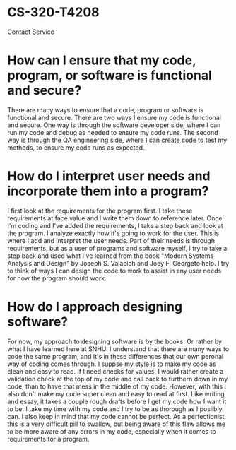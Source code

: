 # CS-320-T4208
Contact Service

# How can I ensure that my code, program, or software is functional and secure?
There are many ways to ensure that a code, program or software is functional and secure. There are two ways I ensure my code is functional and secure. One way is through the software developer side, where I can run my code and debug as needed to ensure my code runs. The second way is through the QA engineering side, where I can create code to test my methods, to ensure my code runs as expected.

# How do I interpret user needs and incorporate them into a program?
I first look at the requirements for the program first. I take these requirements at face value and I write them down to reference later. Once I'm coding and I've added the requirements, I take a step back and look at the program. I analyze exactly how it's going to work for the user. This is where I add and interpret the user needs. Part of their needs is through requirements, but as a user of programs and software myself, I try to take a step back and used what I've learned from the book "Modern Systems Analysis and Design" by Joseph S. Valacich and Joey F. Georgeto help. I try to think of ways I can design the code to work to assist in any user needs for how the program should work.

# How do I approach designing software?
For now, my approach to designing software is by the books. Or rather by what I have learned here at SNHU. I understand that there are many ways to code the same program, and it's in these differences that our own peronal way of coding comes through. I suppse my style is to make my code as clean and easy to read. If I need checks for values, I would rather create a validation check at the top of my code and call back to furthern down in my code, than to have that mess in the middle of my code. However, with this I also don't make my code super clean and easy to read at first. Like writing and essay, it takes a couple rough drafts before I get my code how I want it to be. I take my time with my code and I try to be as thorough as I posiibly can. I also keep in mind that my code cannot be perfect. As a perfectionist, this is a very difficult pill to swallow, but being aware of this flaw allows me to be more aware of any errors in my code, especially when it comes to requirements for a program.
